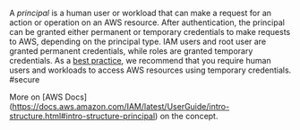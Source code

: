 A _principal_ is a human user or workload that can make a request for an action or operation on an AWS resource. After authentication, the principal can be granted either permanent or temporary credentials to make requests to AWS, depending on the principal type. IAM users and root user are granted permanent credentials, while roles are granted temporary credentials. As a [best practice](https://docs.aws.amazon.com/IAM/latest/UserGuide/best-practices.html), we recommend that you require human users and workloads to access AWS resources using temporary credentials. #secure 

More on [AWS Docs] (https://docs.aws.amazon.com/IAM/latest/UserGuide/intro-structure.html#intro-structure-principal) on the concept.
